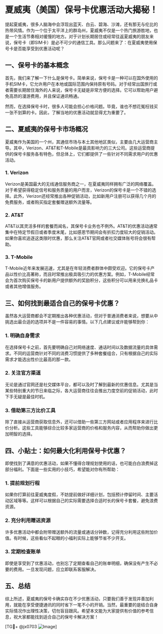 # 夏威夷（美国）保号卡优惠活动大揭秘！

提起夏威夷，很多人脑海中会浮现出蓝天、白云、碧海、沙滩，还有那无与伦比的热带风情。作为一个位于太平洋上的群岛州，夏威夷不仅是一个热门旅游胜地，也是一个生活节奏相对缓慢的地方。对于计划长期居住或经常往返夏威夷的朋友来说，保号卡（即SIM卡）是必不可少的通信工具。那么问题来了：在夏威夷使用保号卡是否能享受到优惠活动呢？

## 一、保号卡的基本概念

首先，我们来了解一下什么是保号卡。简单来说，保号卡是一种可以在国外使用的手机SIM卡，它允许用户在本地或国际范围内保持原有号码。对于经常出国旅行或者需要长期居住海外的人来说，保号卡无疑是非常方便的选择。它可以帮助用户避免高昂的漫游费用，并且保证通讯畅通。

然而，在选择保号卡时，很多人可能会担心价格问题。毕竟，谁也不想花冤枉钱买一张不划算的卡。因此，了解当地的优惠活动就显得尤为重要了。

## 二、夏威夷的保号卡市场概况

夏威夷作为美国的一个州，其通信市场与本土其他地区类似，主要由几大运营商主导。其中，Verizon、AT&T和T-Mobile是最具影响力的三大公司。这些运营商提供的保号卡服务各有特色，但总体上，它们都提供了一些针对不同需求用户的优惠活动。

### 1. Verizon
Verizon是美国最大的无线通信服务商之一，在夏威夷同样拥有广泛的网络覆盖。对于希望获得稳定信号和服务质量的用户而言，Verizon的保号卡是一个不错的选择。此外，Verizon还经常推出各种促销活动，比如新用户注册可以获得几个月的免费服务，或者购买指定套餐赠送额外流量等。

### 2. AT&T
AT&T以其灵活多样的套餐而闻名，其保号卡业务也不例外。AT&T的优惠活动通常集中在特定节假日或者季度末尾，比如感恩节期间会有折扣力度较大的促销活动。如果你喜欢追逐这类限时优惠，那么关注AT&T官网或者社交媒体账号将会很有帮助。

### 3. T-Mobile
T-Mobile近年来发展迅速，尤其是在年轻消费者群体中颇受欢迎。它的保号卡产品以性价比高著称，而且时常推出极具吸引力的优惠方案。例如，T-Mobile经常会为首次购买保号卡的新用户提供额外的奖励积分，这些积分可以用来兑换礼品卡或者其他增值服务。

## 三、如何找到最适合自己的保号卡优惠？

虽然各大运营商都会不定期推出各种优惠活动，但对于普通消费者来说，想要从中挑选出最合适的选项并不是一件容易的事情。以下几点建议或许能够帮到你：

### 1. 明确自身需求
在选择保号卡之前，首先要明确自己对网络速度、通话时间以及数据流量的具体需求。不同的运营商针对不同的消费习惯提供了多种套餐组合，只有根据自己的实际需求才能选出性价比最高的那一款。

### 2. 关注官方渠道
无论是通过官网还是社交媒体平台，都可以及时了解到最新的优惠信息。尤其是当某些特别重大的节日来临之际，各大运营商往往会推出力度空前的促销活动，此时下手无疑是最佳时机。

### 3. 借助第三方比价工具
除了直接从运营商获取信息外，还可以借助一些第三方网站或者应用程序来进行比价分析。这些工具能够综合比较多家运营商的价格和服务内容，从而帮助你做出更加明智的选择。

## 四、小贴士：如何最大化利用保号卡优惠？

即使找到了满意的优惠活动，如果不懂得合理规划使用的话，也可能白白浪费掉这部分福利。下面是一些实用的小技巧，希望能对你有所帮助：

### 1. 提前规划行程
如果你打算前往夏威夷度假，不妨提前做好详细计划，包括预计停留时间、主要活动区域等等。这样可以根据自己的实际需要选择合适时长的保号卡套餐，避免浪费资源。

### 2. 充分利用赠送资源
许多优惠活动中都会附带赠送额外的流量或通话分钟数，记得充分利用这些附加价值。有时候，这些看似不起眼的小福利实际上能够节省不少开支。

### 3. 定期检查账单
即使是享受到了优惠活动，也别忘了定期查看自己的账单明细，确保没有产生不必要的费用。一旦发现问题，应立即联系客服解决。

## 五、总结

综上所述，夏威夷的保号卡确实存在不少优惠活动，只要我们善于发现并善加利用，就能在享受便捷通讯的同时省下一笔不小的开销。当然，最重要的是结合自身实际情况作出理性决策，切勿盲目跟风。希望本文能为大家提供有价值的参考信息，祝大家都能找到适合自己的保号卡解决方案！

[TG💪+ @jx0703 ![Image](https://github.com/user-attachments/assets/dbca1d08-cadb-493c-b0ec-ad6f7a83f270)]